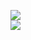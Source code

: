 [![](https://img.shields.io/badge/Made%20With-Github%20Spray-lightgrey.svg?style=for-the-badge&logo=github)](https://github.com/Annihil/github-spray#6790)  
[![](https://i.imgur.com/2DrTn0Z.gif)](https://github.com/Annihil/github-spray)